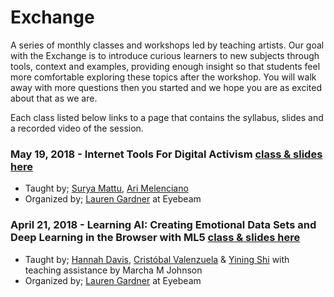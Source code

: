 # Exchange
A series of monthly classes and workshops led by teaching artists. Our goal with the Exchange is to introduce curious learners to new subjects through tools, context and examples, providing enough insight so that students feel more comfortable exploring these topics after the workshop. You will walk away with more questions then you started and we hope you are as excited about that as we are.

Each class listed below links to a page that contains the syllabus, slides and a recorded video of the session.

### May 19, 2018 - Internet Tools For Digital Activism [class & slides here](https://github.com/eyebeam/Exchange/blob/master/May19_DigitalActivism.md) 
* Taught by; [Surya Mattu](https://github.com/samatt), [Ari Melenciano](https://github.com/ariciano)
* Organized by; [Lauren Gardner](https://github.com/poohlaga) at Eyebeam

### April 21, 2018 - Learning AI: Creating Emotional Data Sets and Deep Learning in the Browser with ML5 [class & slides here](https://github.com/eyebeam/Exchange/blob/master/Apr21_LearningAI.md) 
* Taught by; [Hannah Davis](https://github.com/handav), [Cristóbal Valenzuela](https://github.com/cvalenzuela) & [Yining Shi](https://github.com/yining1023) with teaching assistance by Marcha M Johnson
* Organized by; [Lauren Gardner](https://github.com/poohlaga) at Eyebeam

